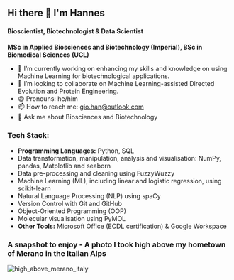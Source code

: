 ## Hi there 👋 I'm Hannes

#### Bioscientist, Biotechnologist & Data Scientist

__MSc in Applied Biosciences and Biotechnology (Imperial), BSc in Biomedical Sciences (UCL)__

* 🔭 I’m currently working on enhancing my skills and knowledge on using Machine Learning for biotechnological applications.
* 👯 I’m looking to collaborate on Machine Learning-assisted Directed Evolution and Protein Engineering.
* 😄 Pronouns: he/him
* 📫 How to reach me: gio.han@outlook.com 
* 💬 Ask me about Biosciences and Biotechnology

### Tech Stack:
* __Programming Languages:__ Python, SQL
* Data transformation, manipulation, analysis and visualisation: NumPy, pandas, Matplotlib and seaborn
* Data pre-processing and cleaning using FuzzyWuzzy
* Machine Learning (ML), including linear and logistic regression, using scikit-learn
* Natural Language Processing (NLP) using spaCy
* Version Control with Git and GitHub
* Object-Oriented Programming (OOP)
* Molecular visualisation using PyMOL
* __Other Tools:__ Microsoft Office (ECDL certification) & Google Workspace


### A snapshot to enjoy - A photo I took high above my hometown of Merano in the Italian Alps

![high_above_merano_italy](https://github.com/gio-han/gio-han/assets/151397333/1ab9a45c-1c1b-45d3-a2e2-4cf5296844b0)
